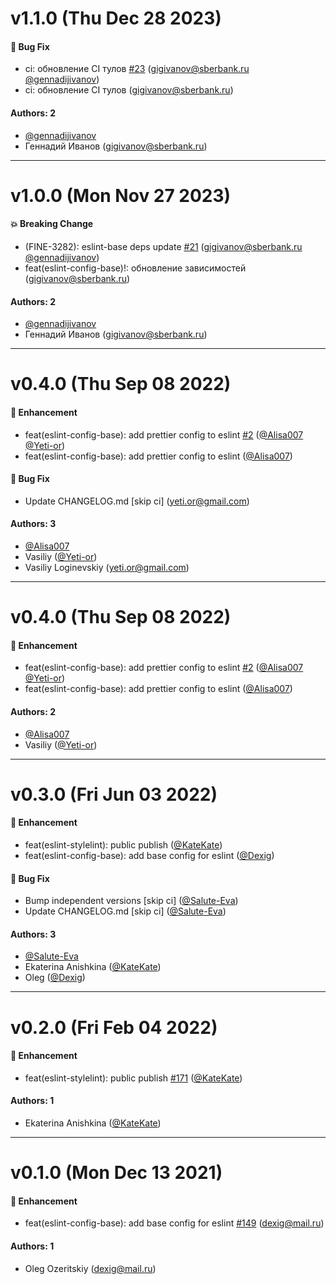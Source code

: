 # v1.1.0 (Thu Dec 28 2023)

#### 🐛 Bug Fix

- ci: обновление CI тулов [#23](https://github.com/salute-developers/grail/pull/23) (gigivanov@sberbank.ru [@gennadijivanov](https://github.com/gennadijivanov))
- ci: обновление CI тулов (gigivanov@sberbank.ru)

#### Authors: 2

- [@gennadijivanov](https://github.com/gennadijivanov)
- Геннадий Иванов (gigivanov@sberbank.ru)

---

# v1.0.0 (Mon Nov 27 2023)

#### 💥 Breaking Change

- (FINE-3282): eslint-base deps update [#21](https://github.com/salute-developers/grail/pull/21) (gigivanov@sberbank.ru [@gennadijivanov](https://github.com/gennadijivanov))
- feat(eslint-config-base)!: обновление зависимостей (gigivanov@sberbank.ru)

#### Authors: 2

- [@gennadijivanov](https://github.com/gennadijivanov)
- Геннадий Иванов (gigivanov@sberbank.ru)

---

# v0.4.0 (Thu Sep 08 2022)

#### 🚀 Enhancement

- feat(eslint-config-base): add prettier config to eslint [#2](https://github.com/salute-developers/grail/pull/2) ([@Alisa007](https://github.com/Alisa007) [@Yeti-or](https://github.com/Yeti-or))
- feat(eslint-config-base): add prettier config to eslint ([@Alisa007](https://github.com/Alisa007))

#### 🐛 Bug Fix

- Update CHANGELOG.md \[skip ci\] (yeti.or@gmail.com)

#### Authors: 3

- [@Alisa007](https://github.com/Alisa007)
- Vasiliy ([@Yeti-or](https://github.com/Yeti-or))
- Vasiliy Loginevskiy (yeti.or@gmail.com)

---

# v0.4.0 (Thu Sep 08 2022)

#### 🚀 Enhancement

- feat(eslint-config-base): add prettier config to eslint [#2](https://github.com/salute-developers/grail/pull/2) ([@Alisa007](https://github.com/Alisa007) [@Yeti-or](https://github.com/Yeti-or))
- feat(eslint-config-base): add prettier config to eslint ([@Alisa007](https://github.com/Alisa007))

#### Authors: 2

- [@Alisa007](https://github.com/Alisa007)
- Vasiliy ([@Yeti-or](https://github.com/Yeti-or))

---

# v0.3.0 (Fri Jun 03 2022)

#### 🚀 Enhancement

- feat(eslint-stylelint): public publish ([@KateKate](https://github.com/KateKate))
- feat(eslint-config-base): add base config for eslint ([@Dexig](https://github.com/Dexig))

#### 🐛 Bug Fix

- Bump independent versions \[skip ci\] ([@Salute-Eva](https://github.com/Salute-Eva))
- Update CHANGELOG.md \[skip ci\] ([@Salute-Eva](https://github.com/Salute-Eva))

#### Authors: 3

- [@Salute-Eva](https://github.com/Salute-Eva)
- Ekaterina Anishkina ([@KateKate](https://github.com/KateKate))
- Oleg ([@Dexig](https://github.com/Dexig))

---

# v0.2.0 (Fri Feb 04 2022)

#### 🚀 Enhancement

- feat(eslint-stylelint): public publish [#171](https://github.com/salute-developers/grail/pull/171) ([@KateKate](https://github.com/KateKate))

#### Authors: 1

- Ekaterina Anishkina ([@KateKate](https://github.com/KateKate))

---

# v0.1.0 (Mon Dec 13 2021)

#### 🚀 Enhancement

- feat(eslint-config-base): add base config for eslint [#149](https://github.com/salute-developers/grail/pull/149) (dexig@mail.ru)

#### Authors: 1

- Oleg Ozeritskiy (dexig@mail.ru)

